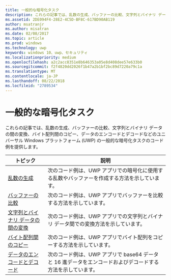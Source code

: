 ```yaml
---
title: 一般的な暗号化タスク
description: これらの記事では、乱数の生成、バッファーの比較、文字列とバイナリ データの間の変換、バイト配列間のコピー、データのエンコードとデコードなどのユニバーサル Windows プラットフォーム (UWP) の一般的な暗号化タスクのコード例を提供します。
ms.assetid: 2DE094F4-28E2-4C5D-BF8C-617BD90AB119
author: msatranjr
ms.author: misatran
ms.date: 02/08/2017
ms.topic: article
ms.prod: windows
ms.technology: uwp
keywords: windows 10、uwp、セキュリティ
ms.localizationpriority: medium
ms.openlocfilehash: a2c2acc8351e8b646353a05e8d408dee57e633b0
ms.sourcegitcommit: f2f4820dd2026f1b47a2b1bf2bc89d7220a79c1a
ms.translationtype: MT
ms.contentlocale: ja-JP
ms.lasthandoff: 08/22/2018
ms.locfileid: "2789534"
---
```

# <a name="common-cryptography-tasks"></a>一般的な暗号化タスク

これらの記事では、乱数の生成、バッファーの比較、文字列とバイナリ データの間の変換、バイト配列間のコピー、データのエンコードとデコードなどのユニバーサル Windows プラットフォーム (UWP) の一般的な暗号化タスクのコード例を提供します。

| トピック                                                                                 | 説明                                                                                            |
|---------------------------------------------------------------------------------------|--------------------------------------------------------------------------------------------------------|
| [乱数の生成](create-random-numbers.md)                                     | 次のコード例は、UWP アプリでの暗号化に使用する乱数やバッファーを作成する方法を示しています。 |
| [バッファーの比較](compare-buffers.md)                                                 | 次のコード例は、UWP アプリでバッファーを比較する方法を示しています。                                          |
| [文字列とバイナリ データの間の変換](convert-between-strings-and-binary-data.md) | 次のコード例は、UWP アプリでの文字列とバイナリ データ間での変換方法を示しています。                  |
| [バイト配列間のコピー](copy-to-and-from-byte-arrays.md)                       | 次のコード例は、UWP アプリでバイト配列をコピーする方法を示しています。                             |
| [データのエンコードとデコード](encode-and-decode-data.md)                                   | 次のコード例は、UWP アプリで base64 データと 16 進データをエンコードおよびデコードする方法を示しています。            |


